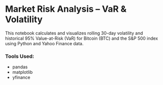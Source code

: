 # Market Risk Analysis – VaR & Volatility

This notebook calculates and visualizes rolling 30-day volatility and historical 95% Value-at-Risk (VaR) for Bitcoin (BTC) and the S&P 500 index using Python and Yahoo Finance data.

### Tools Used:
- pandas
- matplotlib
- yfinance
